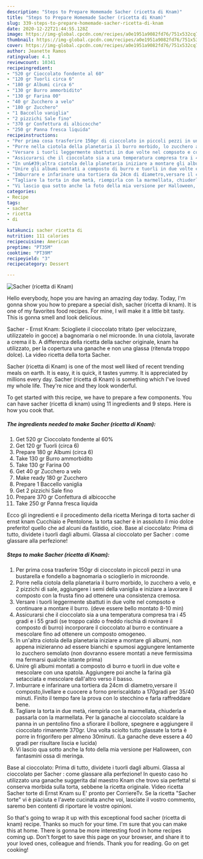 ```yaml
---
description: "Steps to Prepare Homemade Sacher (ricetta di Knam)"
title: "Steps to Prepare Homemade Sacher (ricetta di Knam)"
slug: 339-steps-to-prepare-homemade-sacher-ricetta-di-knam
date: 2020-12-22T21:44:55.128Z
image: https://img-global.cpcdn.com/recipes/a0e1951a9082fd76/751x532cq70/sacher-ricetta-di-knam-recipe-main-photo.jpg
thumbnail: https://img-global.cpcdn.com/recipes/a0e1951a9082fd76/751x532cq70/sacher-ricetta-di-knam-recipe-main-photo.jpg
cover: https://img-global.cpcdn.com/recipes/a0e1951a9082fd76/751x532cq70/sacher-ricetta-di-knam-recipe-main-photo.jpg
author: Jeanette Ramos
ratingvalue: 4.1
reviewcount: 10341
recipeingredient:
- "520 gr Cioccolato fondente al 60"
- "120 gr Tuorli circa 6"
- "180 gr Albumi circa 6"
- "130 gr Burro ammorbidito"
- "130 gr Farina 00"
- "40 gr Zucchero a velo"
- "180 gr Zucchero"
- "1 Baccello vaniglia"
- "2 pizzichi Sale fino"
- "370 gr Confettura di albicocche"
- "250 gr Panna fresca liquida"
recipeinstructions:
- "Per prima cosa trasferire 150gr di cioccolato in piccoli pezzi in una bustarella e fondello a bagnomaria o scioglierlo in microonde."
- "Porre nella ciotola della planetaria il burro morbido, lo zucchero a velo, e 2 pizzichi di sale, aggiungere i semi della vaniglia e iniziare a lavorare il composto con la frusta fino ad ottenere una consistenza cremosa."
- "Versare i tuorli leggermente sbattuti in due volte nel compsoto e continuare a montare il burro. (deve essere bello montato 8-10 min)"
- "Assicurarsi che il cioccolato sia a una temperatura compresa tra i 45 gradi e i 55 gradi (se troppo caldo o freddo rischia di rovinare il composto di burro) incorporare il cioccolato al burro e continuare a mescolare fino ad ottenere un composto omogeneo."
- "In un&#39;altra ciotola della planetaria iniziare a montare gli albumi, non appena inizieranno ad essere bianchi e spumosi aggiungere lentamente lo zucchero semolato (non dovranno essere montati a neve fermissima ma fermarsi qualche istante prima)"
- "Unire gli albumi montati a composto di burro e tuorli in due volte e mescolare con una spatola. Aggiungere poi anche la farina già setacciata e mescolare dall&#39;altro verso il basso."
- "Imburrare e infarinare una tortiera da 24cm di diametro,versare il composto,livellare e cuocere a forno preriscaldato a 170gradi per 35/40 minuti. Finito il tempo fare la prova con lo stecchino e farla raffreddare bene."
- "Tagliare la torta in due metà, riempirla con la marmellata, chiuderla e passarla con la marmellata. Per la ganache al cioccolato scaldare la panna in un pentolino fino a sfiorare il bollore, spegnere e aggiungere il cioccolato rimanente 370gr. Una volta sciolto tutto glassate la torta è porre in frigorifero per almeno 30minuti. (La ganache deve essere a 40 gradi per risultare liscia e lucida)"
- "Vi lascio qua sotto anche la foto della mia versione per Halloween, con fantasmini ossa di meringa."
categories:
- Recipe
tags:
- sacher
- ricetta
- di

katakunci: sacher ricetta di 
nutrition: 111 calories
recipecuisine: American
preptime: "PT35M"
cooktime: "PT39M"
recipeyield: "3"
recipecategory: Dessert

---
```



![Sacher (ricetta di Knam)](https://img-global.cpcdn.com/recipes/a0e1951a9082fd76/751x532cq70/sacher-ricetta-di-knam-recipe-main-photo.jpg)

Hello everybody, hope you are having an amazing day today. Today, I'm gonna show you how to prepare a special dish, sacher (ricetta di knam). It is one of my favorites food recipes. For mine, I will make it a little bit tasty. This is gonna smell and look delicious.

Sacher - Ernst Knam: Sciogliete il cioccolato tritato (per velocizzare, utilizzatelo in gocce) a bagnomaria o nel microonde. In una ciotola, lavorate a crema il b. A differenza della ricetta della sacher originale, knam ha utilizzato, per la copertura una ganache e non una glassa (ritenuta troppo dolce). La video ricetta della torta Sacher.

Sacher (ricetta di Knam) is one of the most well liked of recent trending meals on earth. It is easy, it is quick, it tastes yummy. It is appreciated by millions every day. Sacher (ricetta di Knam) is something which I've loved my whole life. They're nice and they look wonderful.


To get started with this recipe, we have to prepare a few components. You can have sacher (ricetta di knam) using 11 ingredients and 9 steps. Here is how you cook that.

<!--inarticleads1-->

##### The ingredients needed to make Sacher (ricetta di Knam):

1. Get 520 gr Cioccolato fondente al 60%
1. Get 120 gr Tuorli (circa 6)
1. Prepare 180 gr Albumi (circa 6)
1. Take 130 gr Burro ammorbidito
1. Take 130 gr Farina 00
1. Get 40 gr Zucchero a velo
1. Make ready 180 gr Zucchero
1. Prepare 1 Baccello vaniglia
1. Get 2 pizzichi Sale fino
1. Prepare 370 gr Confettura di albicocche
1. Take 250 gr Panna fresca liquida


Ecco gli ingredienti e il procedimento della ricetta Meringa di torta sacher di ernst knam Cucchiaio e Pentolone. la torta sacher è in assoluto il mio dolce preferito! quello che ad alcuni da fastidio, cioè. Base al cioccolato: Prima di tutto, dividete i tuorli dagli albumi. Glassa al cioccolato per Sacher : come glassare alla perfezione! 

<!--inarticleads2-->

##### Steps to make Sacher (ricetta di Knam):

1. Per prima cosa trasferire 150gr di cioccolato in piccoli pezzi in una bustarella e fondello a bagnomaria o scioglierlo in microonde.
1. Porre nella ciotola della planetaria il burro morbido, lo zucchero a velo, e 2 pizzichi di sale, aggiungere i semi della vaniglia e iniziare a lavorare il composto con la frusta fino ad ottenere una consistenza cremosa.
1. Versare i tuorli leggermente sbattuti in due volte nel compsoto e continuare a montare il burro. (deve essere bello montato 8-10 min)
1. Assicurarsi che il cioccolato sia a una temperatura compresa tra i 45 gradi e i 55 gradi (se troppo caldo o freddo rischia di rovinare il composto di burro) incorporare il cioccolato al burro e continuare a mescolare fino ad ottenere un composto omogeneo.
1. In un&#39;altra ciotola della planetaria iniziare a montare gli albumi, non appena inizieranno ad essere bianchi e spumosi aggiungere lentamente lo zucchero semolato (non dovranno essere montati a neve fermissima ma fermarsi qualche istante prima)
1. Unire gli albumi montati a composto di burro e tuorli in due volte e mescolare con una spatola. Aggiungere poi anche la farina già setacciata e mescolare dall&#39;altro verso il basso.
1. Imburrare e infarinare una tortiera da 24cm di diametro,versare il composto,livellare e cuocere a forno preriscaldato a 170gradi per 35/40 minuti. Finito il tempo fare la prova con lo stecchino e farla raffreddare bene.
1. Tagliare la torta in due metà, riempirla con la marmellata, chiuderla e passarla con la marmellata. Per la ganache al cioccolato scaldare la panna in un pentolino fino a sfiorare il bollore, spegnere e aggiungere il cioccolato rimanente 370gr. Una volta sciolto tutto glassate la torta è porre in frigorifero per almeno 30minuti. (La ganache deve essere a 40 gradi per risultare liscia e lucida)
1. Vi lascio qua sotto anche la foto della mia versione per Halloween, con fantasmini ossa di meringa.


Base al cioccolato: Prima di tutto, dividete i tuorli dagli albumi. Glassa al cioccolato per Sacher : come glassare alla perfezione! In questo caso ho utilizzato una ganache suggerita dal maestro Knam che trovo sia perfetta! si conserva morbida sulla torta, sebbene la ricetta originale. Video ricetta Sacher torte di Ernst Knam su E&#39; pronto per CorriereTv. Se la ricetta &#34;Sacher torte&#34; vi è piaciuta e l&#39;avete cucinata anche voi, lasciate il vostro commento, saremo ben contenti di riportare le vostre opinioni. 

So that's going to wrap it up with this exceptional food sacher (ricetta di knam) recipe. Thanks so much for your time. I'm sure that you can make this at home. There is gonna be more interesting food in home recipes coming up. Don't forget to save this page on your browser, and share it to your loved ones, colleague and friends. Thank you for reading. Go on get cooking!
